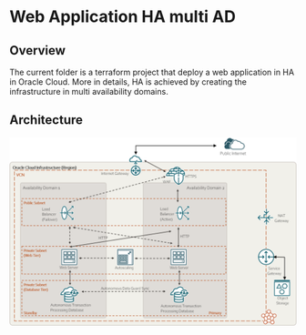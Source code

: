 # Web Application HA multi AD

## Overview 

The current folder is a terraform project that deploy a web application in HA in Oracle Cloud.
More in details, HA is achieved by creating the infrastructure in multi availability domains.

## Architecture

![Web Application Multi AD Architecture](../images/ha-multi-ad.png)
